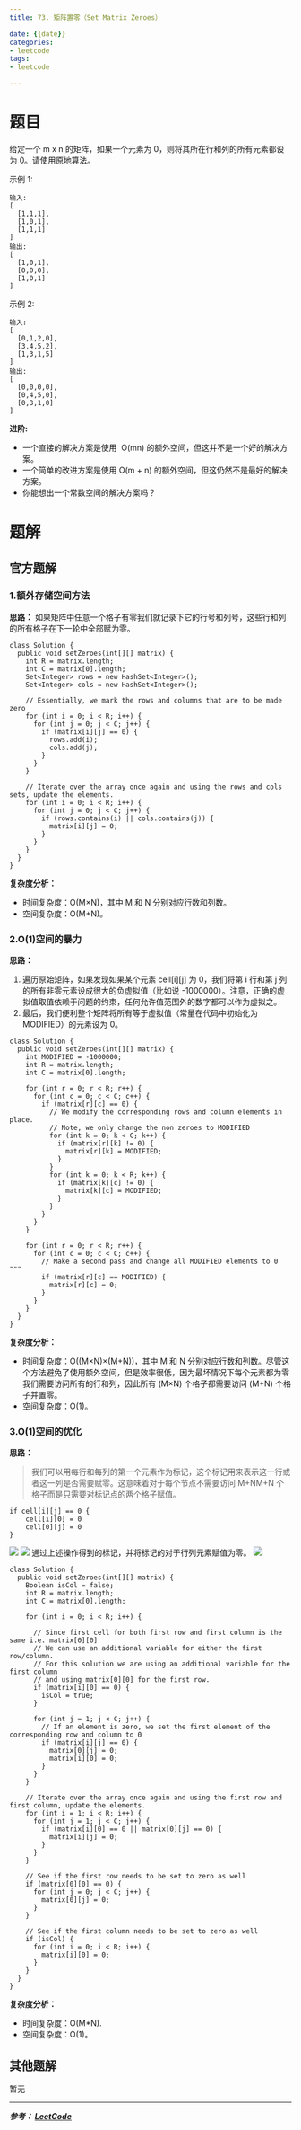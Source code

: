 ```yaml
---
title: 73. 矩阵置零（Set Matrix Zeroes）

date: {{date}}
categories:
- leetcode
tags:
- leetcode

---
```

# 题目
给定一个 m x n 的矩阵，如果一个元素为 0，则将其所在行和列的所有元素都设为 0。请使用原地算法。

示例 1:
```
输入:
[
  [1,1,1],
  [1,0,1],
  [1,1,1]
]
输出:
[
  [1,0,1],
  [0,0,0],
  [1,0,1]
]
```
示例 2:
```
输入:
[
  [0,1,2,0],
  [3,4,5,2],
  [1,3,1,5]
]
输出:
[
  [0,0,0,0],
  [0,4,5,0],
  [0,3,1,0]
]
```

**进阶:**

- 一个直接的解决方案是使用  O(mn) 的额外空间，但这并不是一个好的解决方案。
- 一个简单的改进方案是使用 O(m + n) 的额外空间，但这仍然不是最好的解决方案。
- 你能想出一个常数空间的解决方案吗？


# 题解

## 官方题解
### 1.额外存储空间方法
**思路：**
如果矩阵中任意一个格子有零我们就记录下它的行号和列号，这些行和列的所有格子在下一轮中全部赋为零。

```
class Solution {
  public void setZeroes(int[][] matrix) {
    int R = matrix.length;
    int C = matrix[0].length;
    Set<Integer> rows = new HashSet<Integer>();
    Set<Integer> cols = new HashSet<Integer>();

    // Essentially, we mark the rows and columns that are to be made zero
    for (int i = 0; i < R; i++) {
      for (int j = 0; j < C; j++) {
        if (matrix[i][j] == 0) {
          rows.add(i);
          cols.add(j);
        }
      }
    }

    // Iterate over the array once again and using the rows and cols sets, update the elements.
    for (int i = 0; i < R; i++) {
      for (int j = 0; j < C; j++) {
        if (rows.contains(i) || cols.contains(j)) {
          matrix[i][j] = 0;
        }
      }
    }
  }
}

```
**复杂度分析：**
- 时间复杂度：O(M×N)，其中 M 和 N 分别对应行数和列数。
- 空间复杂度：O(M+N)。


### 2.O(1)空间的暴力
**思路：**
1. 遍历原始矩阵，如果发现如果某个元素 cell[i][j] 为 0，我们将第 i 行和第 j 列的所有非零元素设成很大的负虚拟值（比如说 -1000000）。注意，正确的虚拟值取值依赖于问题的约束，任何允许值范围外的数字都可以作为虚拟之。
2. 最后，我们便利整个矩阵将所有等于虚拟值（常量在代码中初始化为 MODIFIED）的元素设为 0。


```
class Solution {
  public void setZeroes(int[][] matrix) {
    int MODIFIED = -1000000;
    int R = matrix.length;
    int C = matrix[0].length;

    for (int r = 0; r < R; r++) {
      for (int c = 0; c < C; c++) {
        if (matrix[r][c] == 0) {
          // We modify the corresponding rows and column elements in place.
          // Note, we only change the non zeroes to MODIFIED
          for (int k = 0; k < C; k++) {
            if (matrix[r][k] != 0) {
              matrix[r][k] = MODIFIED;
            }
          }
          for (int k = 0; k < R; k++) {
            if (matrix[k][c] != 0) {
              matrix[k][c] = MODIFIED;
            }
          }
        }
      }
    }

    for (int r = 0; r < R; r++) {
      for (int c = 0; c < C; c++) {
        // Make a second pass and change all MODIFIED elements to 0 """
        if (matrix[r][c] == MODIFIED) {
          matrix[r][c] = 0;
        }
      }
    }
  }
}

```
**复杂度分析：**
- 时间复杂度：O((M×N)×(M+N))，其中 M 和 N 分别对应行数和列数。尽管这个方法避免了使用额外空间，但是效率很低，因为最坏情况下每个元素都为零我们需要访问所有的行和列，因此所有 (M×N) 个格子都需要访问 (M+N) 个格子并置零。
- 空间复杂度：O(1)。


### 3.O(1)空间的优化
**思路：**
> 我们可以用每行和每列的第一个元素作为标记，这个标记用来表示这一行或者这一列是否需要赋零。这意味着对于每个节点不需要访问 M+NM+N 个格子而是只需要对标记点的两个格子赋值。
```
if cell[i][j] == 0 {
    cell[i][0] = 0
    cell[0][j] = 0
}
```
![](https://pic.leetcode-cn.com/6a4f63f58794b71cd4521a224fc1823ac5e4639e219dad519d0d8d8a421cf89f-image.png)
![](https://pic.leetcode-cn.com/30ef8bed665c20b8a7d1f58224b179d5a265f27e14af04d19be31181a71c61a5-73-1.png)
通过上述操作得到的标记，并将标记的对于行列元素赋值为零。
![](https://pic.leetcode-cn.com/fb72d13b29b7a38f8f734ea0e3b5c75dd101f196138a1ca7cfcd4d0b08af3719-73-2.png)


```
class Solution {
  public void setZeroes(int[][] matrix) {
    Boolean isCol = false;
    int R = matrix.length;
    int C = matrix[0].length;

    for (int i = 0; i < R; i++) {

      // Since first cell for both first row and first column is the same i.e. matrix[0][0]
      // We can use an additional variable for either the first row/column.
      // For this solution we are using an additional variable for the first column
      // and using matrix[0][0] for the first row.
      if (matrix[i][0] == 0) {
        isCol = true;
      }

      for (int j = 1; j < C; j++) {
        // If an element is zero, we set the first element of the corresponding row and column to 0
        if (matrix[i][j] == 0) {
          matrix[0][j] = 0;
          matrix[i][0] = 0;
        }
      }
    }

    // Iterate over the array once again and using the first row and first column, update the elements.
    for (int i = 1; i < R; i++) {
      for (int j = 1; j < C; j++) {
        if (matrix[i][0] == 0 || matrix[0][j] == 0) {
          matrix[i][j] = 0;
        }
      }
    }

    // See if the first row needs to be set to zero as well
    if (matrix[0][0] == 0) {
      for (int j = 0; j < C; j++) {
        matrix[0][j] = 0;
      }
    }

    // See if the first column needs to be set to zero as well
    if (isCol) {
      for (int i = 0; i < R; i++) {
        matrix[i][0] = 0;
      }
    }
  }
}
```
**复杂度分析：**
- 时间复杂度：O(M*N).
- 空间复杂度：O(1)。


## 其他题解
暂无

---
***参考：
[LeetCode](https://leetcode-cn.com/problems/set-matrix-zeroes/solution/ju-zhen-zhi-ling-by-leetcode/)***

